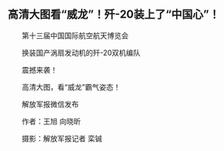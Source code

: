 ## 高清大图看“威龙”！歼-20装上了“中国心”！
　　第十三届中国国际航空航天博览会

　　换装国产涡扇发动机的歼-20双机编队

　　震撼来袭！

　　高清大图，看“威龙”霸气姿态！

　　解放军报微信发布

　　作者：王旭 向晓昕

　　摄影：解放军报记者 栾铖

